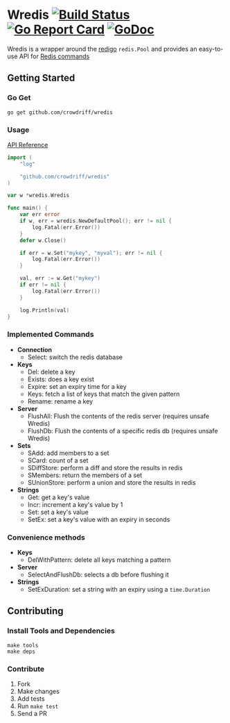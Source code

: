 Wredis [![Build Status](https://travis-ci.org/crowdriff/wredis.svg?branch=master)](https://travis-ci.org/crowdriff/wredis) [![Go Report Card](https://goreportcard.com/badge/github.com/crowdriff/wredis)](https://goreportcard.com/report/github.com/crowdriff/wredis) [![GoDoc](https://godoc.org/github.com/crowdriff/traffic?status.svg)](https://godoc.org/github.com/crowdriff/traffic)
===

Wredis is a wrapper around the [redigo](https://github.com/garyburd/redigo) `redis.Pool` and provides an easy-to-use API for [Redis commands](http://redis.io/commands)

## Getting Started

### Go Get

```
go get github.com/crowdriff/wredis
```

### Usage

[API Reference](https://godoc.org/github.com/crowdriff/wredis)

```go
import (
	"log"

	"github.com/crowdriff/wredis"
)

var w *wredis.Wredis

func main() {
	var err error
	if w, err = wredis.NewDefaultPool(); err != nil {
		log.Fatal(err.Error())
	}
	defer w.Close()

	if err = w.Set("mykey", "myval"); err != nil {
		log.Fatal(err.Error())
	}

	val, err := w.Get("mykey")
	if err != nil {
		log.Fatal(err.Error())
	}

	log.Println(val)
}
```

### Implemented Commands
* __Connection__
  * Select: switch the redis database
* __Keys__
  * Del: delete a key
  * Exists: does a key exist
  * Expire: set an expiry time for a key
  * Keys: fetch a list of keys that match the given pattern
  * Rename: rename a key
* __Server__
  * FlushAll: Flush the contents of the redis server (requires unsafe Wredis)
  * FlushDb: Flush the contents of a specific redis db (requires unsafe Wredis)
* __Sets__
  * SAdd: add members to a set
  * SCard: count of a set
  * SDiffStore: perform a diff and store the results in redis
  * SMembers: return the members of a set
  * SUnionStore: perform a union and store the results in redis
* __Strings__
  * Get: get a key's value
  * Incr: increment a key's value by 1
  * Set: set a key's value
  * SetEx: set a key's value with an expiry in seconds

### Convenience methods
* __Keys__
  * DelWithPattern: delete all keys matching a pattern
* __Server__
  * SelectAndFlushDb: selects a db before flushing it
* __Strings__
  * SetExDuration: set a string with an expiry using a `time.Duration`

## Contributing

### Install Tools and Dependencies

```
make tools
make deps
```

### Contribute

1. Fork  
2. Make changes  
3. Add tests  
4. Run `make test`  
5. Send a PR  
